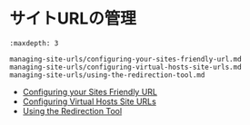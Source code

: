 # サイトURLの管理

```{toctree}
:maxdepth: 3

managing-site-urls/configuring-your-sites-friendly-url.md
managing-site-urls/configuring-virtual-hosts-site-urls.md
managing-site-urls/using-the-redirection-tool.md
```

* [Configuring your Sites Friendly URL](./managing-site-urls/configuring-your-sites-friendly-url.md)
* [Configuring Virtual Hosts Site URLs](./managing-site-urls/configuring-virtual-hosts-site-urls.md)
* [Using the Redirection Tool](./managing-site-urls/using-the-redirection-tool.md)
